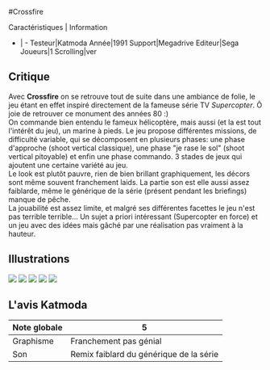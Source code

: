 #Crossfire

Caractéristiques | Information
- | -
Testeur|Katmoda
Année|1991
Support|Megadrive
Editeur|Sega
Joueurs|1
Scrolling|ver

## Critique
Avec <b>Crossfire</b> on se retrouve tout de suite dans une ambiance de folie, le jeu étant en effet inspiré directement de la fameuse série TV <i>Supercopter</i>. Ô joie de retrouver ce monument des années 80 :)<br/>On commande bien entendu le fameux hélicoptère, mais aussi (et la est tout l'intérêt du jeu), un marine à pieds. Le jeu propose différentes missions, de difficulté variable, qui se décomposent en plusieurs phases: une phase d'approche (shoot vertical classique), une phase "je rase le sol" (shoot vertical pitoyable) et enfin une phase commando. 3 stades de jeux qui ajoutent une certaine variété au jeu.<br/>Le look est plutôt pauvre, rien de bien brillant graphiquement, les décors sont même souvent franchement laids. La partie son est elle aussi assez faiblarde, même le générique de la série (présent pendant les briefings) manque de pêche.<br/>La jouabilité est assez limite, et malgré ses différentes facettes le jeu n'est pas terrible terrible... Un sujet a priori intéressant (Supercopter en force) et un jeu avec des idées mais gâché par une réalisation pas vraiment à la hauteur.

## Illustrations
![](http://www.shmup.com/images/thumbs/crossfire.gif)
![](http://www.shmup.com/images/thumbs/crossfire-2.jpg)
![](http://www.shmup.com/images/thumbs/)
![](http://www.shmup.com/images/thumbs/)
![](http://www.shmup.com/images/thumbs/)

## L'avis Katmoda
Note globale|5
-|-
Graphisme|Franchement pas génial
Son|Remix faiblard du générique de la série
